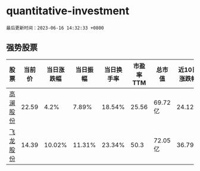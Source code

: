 # quantitative-investment

`最后更新时间：2023-06-16 14:32:33 +0800`

## 强势股票

|股票|当前价|当日涨跌幅|当日振幅|当日换手率|市盈率TTM|总市值|近10日涨跌幅|
|----|----|----|----|----|----|----|----|
|[高澜股份](https://xueqiu.com/S/SZ300499)|22.59|4.2%|7.89%|18.54%|25.56|69.72亿|24.12%|
|[飞龙股份](https://xueqiu.com/S/SZ002536)|14.39|10.02%|11.31%|23.34%|50.3|72.05亿|36.79%|
